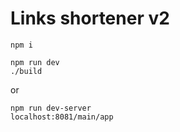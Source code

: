 # Links shortener v2

```
npm i
```
```
npm run dev
./build
```
or
```
npm run dev-server
localhost:8081/main/app
```
